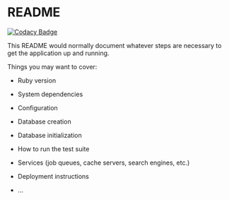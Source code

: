 # README
[![Codacy Badge](https://app.codacy.com/project/badge/Grade/406fd3f9a29744e9948098587e4037d6)](https://app.codacy.com/gh/MatheusHAlvess/site_emprego/dashboard?utm_source=gh&utm_medium=referral&utm_content=&utm_campaign=Badge_grade)

This README would normally document whatever steps are necessary to get the
application up and running.

Things you may want to cover:

* Ruby version

* System dependencies

* Configuration

* Database creation

* Database initialization

* How to run the test suite

* Services (job queues, cache servers, search engines, etc.)

* Deployment instructions

* ...
